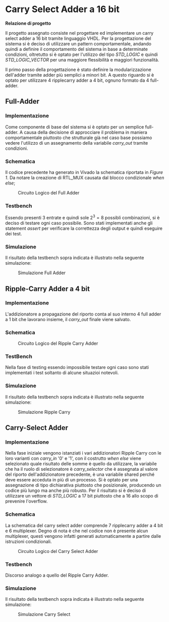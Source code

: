 # Carry Select Adder a 16 bit

**Relazione di progetto**

Il progetto assegnato consiste nel progettare ed implementare un carry
select adder a 16 bit tramite linguaggio VHDL. Per la progettazione del
sistema si è deciso di utilizzare un pattern comportamentale, andando
quindi a definire il comportamento del sistema in base a determinate
condizioni, oltretutto si è optato per l'utilizzo del tipo *STD_LOGIC* e
quindi *STD_LOGIC_VECTOR* per una maggiore flessibilità e maggiori
funzionalità.

Il primo passo della progettazione è stato definire la modularizzazione
dell'adder tramite adder più semplici a minori bit. A questo riguardo si
è optato per utilizzare 4 ripplecarry adder a 4 bit, ognuno formato da 4
full-adder.

## Full-Adder

### Implementazione

Come componente di base del sistema si è optato per un semplice
full-adder. A causa della decisione di approcciare il problema in
maniera comportamentale piuttosto che strutturale già nel caso base
possiamo vedere l'utilizzo di un assegnamento della variabile
*carry_out* tramite condizioni.

### Schematica

Il codice precedente ha generato in Vivado la schematica riportata in
*Figure 1*. Da notare la creazione di RTL_MUX causata dal blocco
condizionale *when else*;

<figure id="fig:logic_circuit_fulladder">
<span class="image placeholder" data-original-image-src="./images/fulladder.png"
data-original-image-title="" width="15cm"></span>
<figcaption>Circuito Logico del Full Adder</figcaption>
</figure>

### Testbench

Essendo presenti 3 entrate e quindi sole $2^3=8$ possibli combinazioni,
si è deciso di testare ogni caso possibile. Sono stati implementati
anche gli statement *assert* per verificare la correttezza degli output
e quindi eseguire dei test.

### Simulazione

Il risultato della testbench sopra indicata è illustrato nella seguente
simulazione:

<figure id="fig:simulation_full adder">
<span class="image placeholder"
data-original-image-src="./images/fulladder_sim.png" data-original-image-title=""
width="16cm"></span>
<figcaption>Simulazione Full Adder</figcaption>
</figure>

## Ripple-Carry Adder a 4 bit

### Implementazione

L'addizionatore a propagazione del riporto conta al suo interno 4 full
adder a 1 bit che lavorano insieme, il *carry_out* finale viene salvato.

### Schematica

<figure id="fig:logic_circuit_ripplecarry">
<span class="image placeholder"
data-original-image-src="./images/ripplecarry.png" data-original-image-title=""
width="15cm"></span>
<figcaption>Circuito Logico del Ripple Carry Adder</figcaption>
</figure>

### TestBench

Nella fase di testing essendo impossibile testare ogni caso sono stati
implementati i test soltanto di alcune situazioi notevoli.


### Simulazione

Il risultato della testbench sopra indicata è illustrato nella seguente
simulazione:

<figure id="fig:simulation_ripple_carry">
<span class="image placeholder"
data-original-image-src="./images/ripple_carry_sim.png"
data-original-image-title="" width="16cm"></span>
<figcaption>Simulazione Ripple Carry</figcaption>
</figure>

## Carry-Select Adder

### Implementazione

Nella fase iniziale vengono istanziati i vari addizionatori Ripple Carry
con le loro varianti con *carry_in* '0' e '1', con il costrutto *when
else* viene selezionato quale risultato delle somme è quello da
utilizzare, la variabile che ha il ruolo di selezionatore è
*carry_selector* che è assegnata al valore del riporto
dell'addizionatore precedente, è una variabile shared perché deve essere
acceduta in più di un processo. Si è optato per una assegnazione di tipo
dichiarativa piuttosto che posizionale, producendo un codice più lungo
ma anche più robusto. Per il risultato si è deciso di utilizzare un
vettore di *STD_LOGIC* a 17 bit piuttosto che a 16 allo scopo di
prevenire l'overflow.

### Schematica

La schematica del carry select adder comprende 7 ripplecarry adder a 4
bit e 6 multiplexer. Degno di nota è che nel codice non è presente alcun
multiplexer, questi vengono infatti generati automaticamente a partire
dalle istruzioni condizionali.

<figure id="fig:logic_circuit_carry_select_adder">
<span class="image placeholder"
data-original-image-src="./images/carry_select_schematics.png"
data-original-image-title="" width="15cm"></span>
<figcaption>Circuito Logico del Carry Select Adder</figcaption>
</figure>

### Testbench

Discorso analogo a quello del Ripple Carry Adder.

### Simulazione

Il risultato della testbench sopra indicata è illustrato nella seguente
simulazione:

<figure id="fig:simulation_carryselect">
<span class="image placeholder"
data-original-image-src="./images/carry_select_sim.png"
data-original-image-title="" width="16cm"></span>
<figcaption>Simulazione Carry Select</figcaption>
</figure>
